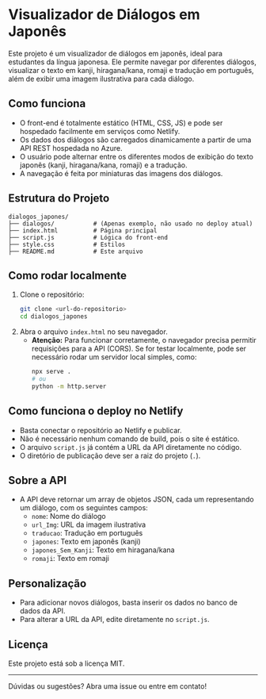 # Visualizador de Diálogos em Japonês

Este projeto é um visualizador de diálogos em japonês, ideal para estudantes da língua japonesa. Ele permite navegar por diferentes diálogos, visualizar o texto em kanji, hiragana/kana, romaji e tradução em português, além de exibir uma imagem ilustrativa para cada diálogo.

## Como funciona
- O front-end é totalmente estático (HTML, CSS, JS) e pode ser hospedado facilmente em serviços como Netlify.
- Os dados dos diálogos são carregados dinamicamente a partir de uma API REST hospedada no Azure.
- O usuário pode alternar entre os diferentes modos de exibição do texto japonês (kanji, hiragana/kana, romaji) e a tradução.
- A navegação é feita por miniaturas das imagens dos diálogos.

## Estrutura do Projeto
```
dialogos_japones/
├── dialogos/           # (Apenas exemplo, não usado no deploy atual)
├── index.html          # Página principal
├── script.js           # Lógica do front-end
├── style.css           # Estilos
├── README.md           # Este arquivo
```

## Como rodar localmente
1. Clone o repositório:
   ```sh
   git clone <url-do-repositorio>
   cd dialogos_japones
   ```
2. Abra o arquivo `index.html` no seu navegador.
   - **Atenção:** Para funcionar corretamente, o navegador precisa permitir requisições para a API (CORS). Se for testar localmente, pode ser necessário rodar um servidor local simples, como:
     ```sh
     npx serve .
     # ou
     python -m http.server
     ```

## Como funciona o deploy no Netlify
- Basta conectar o repositório ao Netlify e publicar.
- Não é necessário nenhum comando de build, pois o site é estático.
- O arquivo `script.js` já contém a URL da API diretamente no código.
- O diretório de publicação deve ser a raiz do projeto (`.`).

## Sobre a API
- A API deve retornar um array de objetos JSON, cada um representando um diálogo, com os seguintes campos:
  - `nome`: Nome do diálogo
  - `url_Img`: URL da imagem ilustrativa
  - `traducao`: Tradução em português
  - `japones`: Texto em japonês (kanji)
  - `japones_Sem_Kanji`: Texto em hiragana/kana
  - `romaji`: Texto em romaji

## Personalização
- Para adicionar novos diálogos, basta inserir os dados no banco de dados da API.
- Para alterar a URL da API, edite diretamente no `script.js`.

## Licença
Este projeto está sob a licença MIT.

---
Dúvidas ou sugestões? Abra uma issue ou entre em contato! 